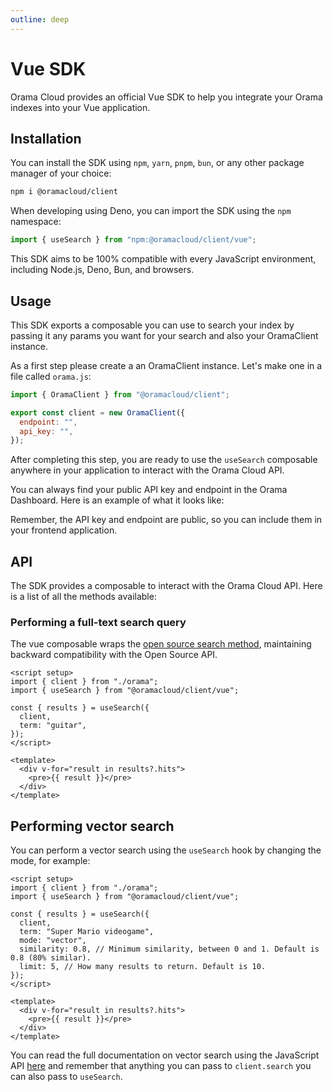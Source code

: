 ```yaml
---
outline: deep
---
```


# Vue SDK

Orama Cloud provides an official Vue SDK to help you integrate your Orama indexes into your Vue application.

## Installation

You can install the SDK using `npm`, `yarn`, `pnpm`, `bun`, or any other package manager of your choice:

```bash copy
npm i @oramacloud/client
```

When developing using Deno, you can import the SDK using the `npm` namespace:

```typescript copy
import { useSearch } from "npm:@oramacloud/client/vue";
```

This SDK aims to be 100% compatible with every JavaScript environment, including Node.js, Deno, Bun, and browsers.

## Usage

This SDK exports a composable you can use to search your index by passing it any params you want for your search and also your OramaClient instance.

As a first step please create a an OramaClient instance. Let's make one in a file called `orama.js`:

```js
import { OramaClient } from "@oramacloud/client";

export const client = new OramaClient({
  endpoint: "",
  api_key: "",
});
```

After completing this step, you are ready to use the `useSearch` composable anywhere in your application to interact with the Orama Cloud API.

You can always find your public API key and endpoint in the Orama Dashboard. Here is an example of what it looks like:

<ZoomImg
  src='/cloud/guides/javascript-sdk/orama-api-key.png'
  alt='Orama Index Dashboard'
/>

Remember, the API key and endpoint are public, so you can include them in your frontend application.

## API

The SDK provides a composable to interact with the Orama Cloud API. Here is a list of all the methods available:

### Performing a full-text search query

The vue composable wraps the [open source search method](/open-source/usage/search/introduction), maintaining backward compatibility with the Open Source API.

```vue
<script setup>
import { client } from "./orama";
import { useSearch } from "@oramacloud/client/vue";

const { results } = useSearch({
  client,
  term: "guitar",
});
</script>

<template>
  <div v-for="result in results?.hits">
    <pre>{{ result }}</pre>
  </div>
</template>
```

## Performing vector search

You can perform a vector search using the `useSearch` hook by changing the mode, for example:

```vue
<script setup>
import { client } from "./orama";
import { useSearch } from "@oramacloud/client/vue";

const { results } = useSearch({
  client,
  term: "Super Mario videogame",
  mode: "vector",
  similarity: 0.8, // Minimum similarity, between 0 and 1. Default is 0.8 (80% similar).
  limit: 5, // How many results to return. Default is 10.
});
</script>

<template>
  <div v-for="result in results?.hits">
    <pre>{{ result }}</pre>
  </div>
</template>
```

You can read the full documentation on vector search using the JavaScript API [here](/cloud/performing-search/vector-search) and remember that anything you can pass to `client.search` you can also pass to `useSearch`.
